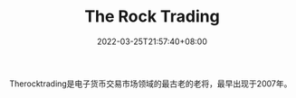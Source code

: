 ﻿---
weight: 
title: "The Rock Trading"
description: "Therocktrading是电子货币交易市场领域的最古老的老将，最早出现于2007年。"
date: 2022-03-25T21:57:40+08:00
lastmod: 2022-03-25T16:45:40+08:00
draft: false
authors: ["Metabd"]
featuredImage: "the-rock-trading.webp"
link: ""
tags: ["交易所","The Rock Trading"]
categories: ["navigation"]
navigation: ["交易所"]
lightgallery: true
toc: true
pinned: false
recommend: false
recommend1: false
---
Therocktrading是电子货币交易市场领域的最古老的老将，最早出现于2007年。
